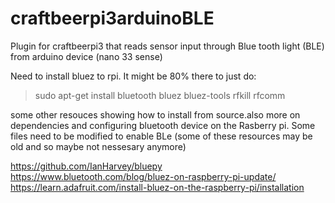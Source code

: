 # craftbeerpi3arduinoBLE
Plugin for craftbeerpi3 that reads sensor input through Blue tooth light (BLE) from arduino device (nano 33 sense)

 Need to install bluez to rpi. It might be 80% there to just do:

 > sudo apt-get install bluetooth bluez bluez-tools rfkill rfcomm

 some other resouces showing how to install from source.also more on dependencies and configuring bluetooth device on the Rasberry pi.
  Some files need to be modified to enable BLe (some of these resources may be old and so maybe not nessesary anymore)

  
https://github.com/IanHarvey/bluepy
https://www.bluetooth.com/blog/bluez-on-raspberry-pi-update/
https://learn.adafruit.com/install-bluez-on-the-raspberry-pi/installation




